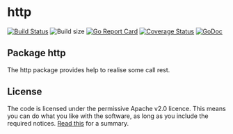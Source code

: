 # http

[![Build Status](https://travis-ci.org/patrickalin/http-go.svg?branch=master)](https://travis-ci.org/patrickalin/http-go)
![Build size](https://reposs.herokuapp.com/?path=patrickalin/http-go)
[![Go Report Card](https://goreportcard.com/badge/github.com/patrickalin/http-go)](https://goreportcard.com/report/github.com/patrickalin/http-go)
[![Coverage Status](https://coveralls.io/repos/github/patrickalin/http-go/badge.svg?branch=master)](https://coveralls.io/github/patrickalin/http-go?branch=master)
[![GoDoc](http://godoc.org/github.com/patrickalin/http-go?status.svg)](http://godoc.org/github.com/patrickalin/http-go)

## Package http

The http package provides help to realise some call rest.

## License

The code is licensed under the permissive Apache v2.0 licence. This means you can do what you like with the software, as long as you include the required notices. [Read this](https://tldrlegal.com/license/apache-license-2.0-(apache-2.0)) for a summary.
